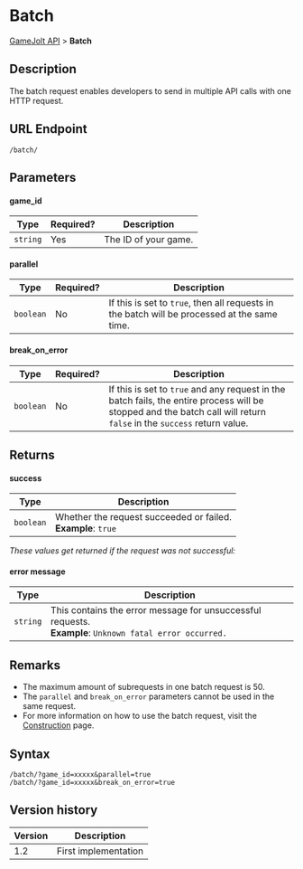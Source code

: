 # Batch

[GameJolt API](../index.md) > __Batch__

## Description

The batch request enables developers to send in multiple API calls with one HTTP request.

## URL Endpoint

```
/batch/
```

## Parameters

#### game_id

Type | Required? | Description
--- | --- | ---
`string` | Yes | The ID of your game.

#### parallel

Type | Required? | Description
--- | --- | ---
`boolean` | No | If this is set to `true`, then all requests in the batch will be processed at the same time.

#### break_on_error

Type | Required? | Description
--- | --- | ---
`boolean` | No | If this is set to `true` and any request in the batch fails, the entire process will be stopped and the batch call will return `false` in the `success` return value.

## Returns

#### success

Type | Description
--- | ---
`boolean` | Whether the request succeeded or failed. <br> **Example**: `true`

_These values get returned if the request was not successful:_

#### error message

Type | Description
--- | ---
`string` | This contains the error message for unsuccessful requests. <br> **Example**: `Unknown fatal error occurred.`

## Remarks

- The maximum amount of subrequests in one batch request is 50.
- The `parallel` and `break_on_error` parameters cannot be used in the same request.
- For more information on how to use the batch request, visit the [Construction](../construction.md) page.

## Syntax

```
/batch/?game_id=xxxxx&parallel=true
/batch/?game_id=xxxxx&break_on_error=true
```

## Version history

Version		 | Description
---			 | ---
1.2			 | First implementation